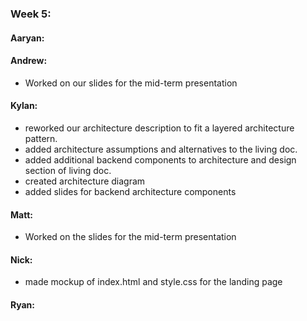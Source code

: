 ### Week 5:
#### Aaryan:


#### Andrew:
- Worked on our slides for the mid-term presentation
#### Kylan:
- reworked our architecture description to fit a layered architecture pattern.
- added architecture assumptions and alternatives to the living doc.
- added additional backend components to architecture and design section of living doc. 
- created architecture diagram
- added slides for backend architecture components

#### Matt:
- Worked on the slides for the mid-term presentation

#### Nick:
- made mockup of index.html and style.css for the landing page
#### Ryan:

